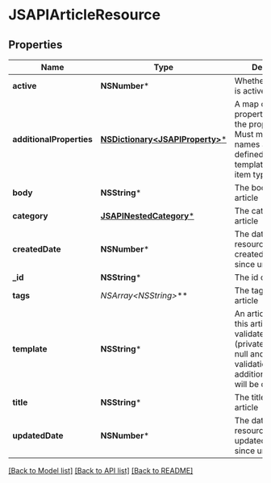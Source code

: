 # JSAPIArticleResource

## Properties
Name | Type | Description | Notes
------------ | ------------- | ------------- | -------------
**active** | **NSNumber*** | Whether the article is active | 
**additionalProperties** | [**NSDictionary&lt;JSAPIProperty&gt;***](JSAPIProperty.md) | A map of additional properties, keyed on the property name.  Must match the names and types defined in the template for this item type | [optional] 
**body** | **NSString*** | The body of the article | 
**category** | [**JSAPINestedCategory***](JSAPINestedCategory.md) | The category for the article | 
**createdDate** | **NSNumber*** | The date/time this resource was created in seconds since unix epoch | [optional] 
**_id** | **NSString*** | The id of the article | [optional] 
**tags** | **NSArray&lt;NSString*&gt;*** | The tags for the article | [optional] 
**template** | **NSString*** | An article template this article is validated against (private). May be null and no validation of additional_properties will be done | [optional] 
**title** | **NSString*** | The title of the article | 
**updatedDate** | **NSNumber*** | The date/time this resource was last updated in seconds since unix epoch | [optional] 

[[Back to Model list]](../README.md#documentation-for-models) [[Back to API list]](../README.md#documentation-for-api-endpoints) [[Back to README]](../README.md)


